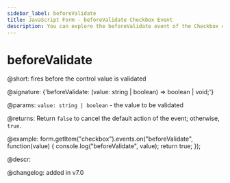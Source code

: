```yaml
---
sidebar_label: beforeValidate
title: JavaScript Form - beforeValidate Checkbox Event 
description: You can explore the beforeValidate event of the Checkbox control of Form in the documentation of the DHTMLX JavaScript UI library. Browse developer guides and API reference, try out code examples and live demos, and download a free 30-day evaluation version of DHTMLX Suite 7.
---
```


# beforeValidate

@short: fires before the control value is validated

@signature: {'beforeValidate: (value: string | boolean) => boolean | void;'}

@params:
`value: string | boolean` - the value to be validated

@returns:
Return `false` to cancel the default action of the event; otherwise, `true`.

@example:
form.getItem("checkbox").events.on("beforeValidate", function(value) {
    console.log("beforeValidate", value);
    return true;
});

@descr:

@changelog: added in v7.0
